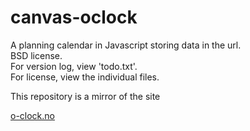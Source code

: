 canvas-oclock
=============

A planning calendar in Javascript storing data in the url.  
BSD license.  
For version log, view 'todo.txt'.  
For license, view the individual files.  

This repository is a mirror of the site

[o-clock.no](http://www.o-clock.no)

